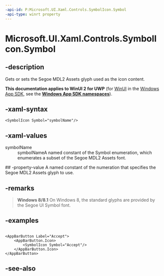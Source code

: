 ```yaml
---
-api-id: P:Microsoft.UI.Xaml.Controls.SymbolIcon.Symbol
-api-type: winrt property
---
```


<!-- Property syntax
public Windows.UI.Xaml.Controls.Symbol Symbol { get;  set; }
-->

# Microsoft.UI.Xaml.Controls.SymbolIcon.Symbol

## -description
Gets or sets the Segoe MDL2 Assets glyph used as the icon content.

**This documentation applies to WinUI 2 for UWP** (for [WinUI](/windows/apps/winui/winui3/) in the [Windows App SDK](/windows/apps/windows-app-sdk/), see the **[Windows App SDK namespaces](/windows/windows-app-sdk/api/winrt/)**).

## -xaml-syntax
```xaml
<SymbolIcon Symbol="symbolName"/>
```


## -xaml-values
<dl><dt>symbolName</dt><dd>symbolNameA named constant of the Symbol enumeration, which enumerates a subset of the Segoe MDL2 Assets font.</dd>
</dl>
## -property-value
A named constant of the numeration that specifies the Segoe MDL2 Assets glyph to use.

## -remarks
> **Windows 8/8.1**
> On Windows 8, the standard glyphs are provided by the Segoe UI Symbol font.

## -examples
```xaml

<AppBarButton Label="Accept">
    <AppBarButton.Icon>
        <SymbolIcon Symbol="Accept"/>
    </AppBarButton.Icon>
</AppBarButton>
```



## -see-also
